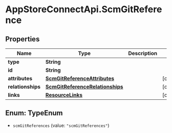 # AppStoreConnectApi.ScmGitReference

## Properties

Name | Type | Description | Notes
------------ | ------------- | ------------- | -------------
**type** | **String** |  | 
**id** | **String** |  | 
**attributes** | [**ScmGitReferenceAttributes**](ScmGitReferenceAttributes.md) |  | [optional] 
**relationships** | [**ScmGitReferenceRelationships**](ScmGitReferenceRelationships.md) |  | [optional] 
**links** | [**ResourceLinks**](ResourceLinks.md) |  | [optional] 



## Enum: TypeEnum


* `scmGitReferences` (value: `"scmGitReferences"`)




